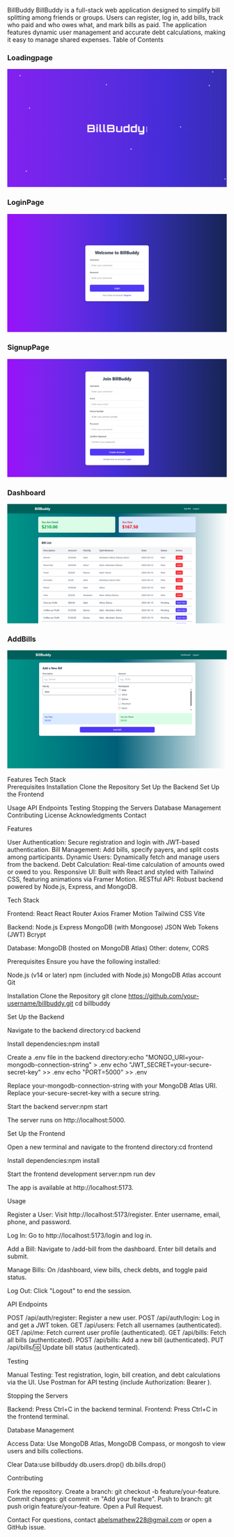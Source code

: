 BillBuddy
BillBuddy is a full-stack web application designed to simplify bill splitting among friends or groups. Users can register, log in, add bills, track who paid and who owes what, and mark bills as paid. The application features dynamic user management and accurate debt calculations, making it easy to manage shared expenses.
Table of Contents


### Loadingpage
![Loadingpage](frontend/src/assets/LoadingScreen.png)

### LoginPage
![Loginpage](frontend/src/assets/Login.png)

### SignupPage
![Signuppage](frontend/src/assets/SignUp.png)

### Dashboard
![Dashboard](frontend/src/assets/Dashboard.png)

### AddBills
![AddBills](frontend/src/assets/AddBills.png)


Features
Tech Stack  
Prerequisites
Installation
Clone the Repository
Set Up the Backend
Set Up the Frontend


Usage
API Endpoints
Testing
Stopping the Servers
Database Management
Contributing
License
Acknowledgments
Contact

Features

User Authentication: Secure registration and login with JWT-based authentication.
Bill Management: Add bills, specify payers, and split costs among participants.
Dynamic Users: Dynamically fetch and manage users from the backend.
Debt Calculation: Real-time calculation of amounts owed or owed to you.
Responsive UI: Built with React and styled with Tailwind CSS, featuring animations via Framer Motion.
RESTful API: Robust backend powered by Node.js, Express, and MongoDB.

Tech Stack

Frontend:
React
React Router
Axios
Framer Motion
Tailwind CSS
Vite


Backend:
Node.js
Express
MongoDB (with Mongoose)
JSON Web Tokens (JWT)
Bcrypt


Database: MongoDB (hosted on MongoDB Atlas)
Other: dotenv, CORS

Prerequisites
Ensure you have the following installed:

Node.js (v14 or later)
npm (included with Node.js)
MongoDB Atlas account
Git

Installation
Clone the Repository
git clone https://github.com/your-username/billbuddy.git
cd billbuddy

Set Up the Backend

Navigate to the backend directory:cd backend


Install dependencies:npm install


Create a .env file in the backend directory:echo "MONGO_URI=your-mongodb-connection-string" > .env
echo "JWT_SECRET=your-secure-secret-key" >> .env
echo "PORT=5000" >> .env


Replace your-mongodb-connection-string with your MongoDB Atlas URI.
Replace your-secure-secret-key with a secure string.


Start the backend server:npm start


The server runs on http://localhost:5000.



Set Up the Frontend

Open a new terminal and navigate to the frontend directory:cd frontend


Install dependencies:npm install


Start the frontend development server:npm run dev


The app is available at http://localhost:5173.



Usage

Register a User:
Visit http://localhost:5173/register.
Enter username, email, phone, and password.


Log In:
Go to http://localhost:5173/login and log in.


Add a Bill:
Navigate to /add-bill from the dashboard.
Enter bill details and submit.


Manage Bills:
On /dashboard, view bills, check debts, and toggle paid status.


Log Out:
Click "Logout" to end the session.



API Endpoints

POST /api/auth/register: Register a new user.
POST /api/auth/login: Log in and get a JWT token.
GET /api/users: Fetch all usernames (authenticated).
GET /api/me: Fetch current user profile (authenticated).
GET /api/bills: Fetch all bills (authenticated).
POST /api/bills: Add a new bill (authenticated).
PUT /api/bills/:id: Update bill status (authenticated).

Testing

Manual Testing:
Test registration, login, bill creation, and debt calculations via the UI.
Use Postman for API testing (include Authorization: Bearer <token>).


Stopping the Servers

Backend: Press Ctrl+C in the backend terminal.
Frontend: Press Ctrl+C in the frontend terminal.

Database Management

Access Data:
Use MongoDB Atlas, MongoDB Compass, or mongosh to view users and bills collections.


Clear Data:use billbuddy
db.users.drop()
db.bills.drop()



Contributing

Fork the repository.
Create a branch: git checkout -b feature/your-feature.
Commit changes: git commit -m "Add your feature".
Push to branch: git push origin feature/your-feature.
Open a Pull Request.

Contact
For questions, contact abelsmathew228@gmail.com or open a GitHub issue.
